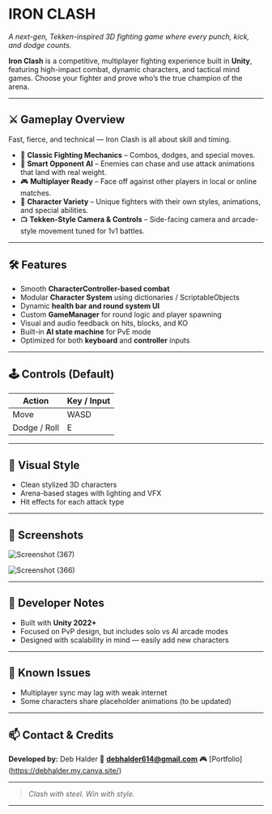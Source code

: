 # IRON CLASH

*A next-gen, Tekken-inspired 3D fighting game where every punch, kick, and dodge counts.*

**Iron Clash** is a competitive, multiplayer fighting experience built in **Unity**, featuring high-impact combat, dynamic characters, and tactical mind games. Choose your fighter and prove who’s the true champion of the arena.

---

## ⚔️ Gameplay Overview

Fast, fierce, and technical — Iron Clash is all about skill and timing.

* 👊 **Classic Fighting Mechanics** – Combos, dodges,  and special moves.
* 🧠 **Smart Opponent AI** – Enemies can chase and use attack animations that land with real weight.
* 🎮 **Multiplayer Ready** – Face off against other players in local or online matches.
* 🧍 **Character Variety** – Unique fighters with their own styles, animations, and special abilities.
* 📺 **Tekken-Style Camera & Controls** – Side-facing camera and arcade-style movement tuned for 1v1 battles.

---

## 🛠️ Features

* Smooth **CharacterController-based combat**
* Modular **Character System** using dictionaries / ScriptableObjects
* Dynamic **health bar and round system UI**
* Custom **GameManager** for round logic and player spawning
* Visual and audio feedback on hits, blocks, and KO
* Built-in **AI state machine** for PvE mode
* Optimized for both **keyboard** and **controller** inputs

---

## 🕹️ Controls (Default)

| Action       | Key / Input       |
| ------------ | ----------------- |
| Move         | WASD              |
| Dodge / Roll | E                 |


---

## 🎨 Visual Style

* Clean stylized 3D characters
* Arena-based stages with lighting and VFX
* Hit effects for each attack type


---

## 📸 Screenshots

![Screenshot (367)](https://github.com/user-attachments/assets/7e21d7ba-e0f3-41fe-83c9-2d938f758f3c)

![Screenshot (366)](https://github.com/user-attachments/assets/4602fadc-0e0c-475e-9fe8-ff68a42947a1)


---

## 🧠 Developer Notes

* Built with **Unity 2022+**
* Focused on PvP design, but includes solo vs AI arcade modes
* Designed with scalability in mind — easily add new characters 

---

## 🚧 Known Issues

* Multiplayer sync may lag with weak internet
* Some characters share placeholder animations (to be updated)

---

## 📫 Contact & Credits

**Developed by:** Deb Halder
📧 **[debhalder614@gmail.com](mailto:debhalder614@gmail.com)**
🎮 \[Portfolio](https://debhalder.my.canva.site/)

---

> *Clash with steel. Win with style.*

---

